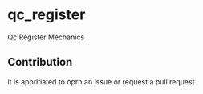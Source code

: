 # qc_register

Qc Register Mechanics

## Contribution

it is appritiated to oprn an issue or request a pull request

